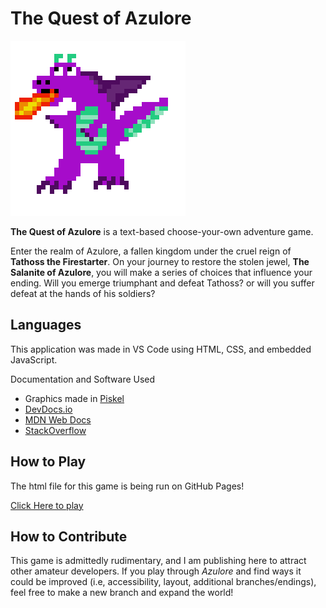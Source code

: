 <h1>The Quest of Azulore</h1>
<img src="dragon-fire.png">
<p><strong>The Quest of Azulore</strong> is a text-based choose-your-own adventure game.</p>
<p>Enter the realm of Azulore, a fallen kingdom under the cruel reign of <strong>Tathoss the Firestarter</strong>. On your journey to restore the stolen jewel, <strong>The Salanite of Azulore</strong>, you will make a series of choices that influence your ending. Will you emerge triumphant and defeat Tathoss? or will you suffer defeat at the hands of his soldiers?</p>
<h2>Languages</h2>
<p>This application was made in VS Code using HTML, CSS, and embedded JavaScript.</p>
<p>Documentation and Software Used<p>
<ul>
<li>Graphics made in <a href="https://www.piskelapp.com/">Piskel</a></li>
<li><a href="https://devdocs.io/">DevDocs.io</a></li>
<li><a href="https://developer.mozilla.org/en-US/">MDN Web Docs</a></li>
<li><a href="https://www.stackoverflow.com">StackOverflow</a></li>
</ul>
<h2>How to Play</h2>
<p>The html file for this game is being run on GitHub Pages!</p>
<a href="https://arihamm24.github.io/quest-of-azulore" target="_blank">Click Here to play</a>
<h2>How to Contribute</h2>
<p>This game is admittedly rudimentary, and I am publishing here to attract other amateur developers. If you play through <em>Azulore</em> and find ways it could be improved (i.e, accessibility, layout, additional branches/endings), feel free to make a new branch and expand the world! </p>
